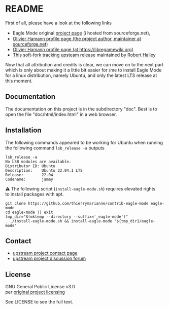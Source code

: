 # README

First of all, please have a look at the following links
 - Eagle Mode original [project page](https://sourceforge.net/projects/eaglemode/) (ℹ hosted from sourceforge.net),
 - [Olivier Hamann profile page (the project author, maintainer at sourceforge.net)](https://sourceforge.net/u/olha/profile/)
 - [Olivier Hamann profile page (at https://libregamewiki.org)](https://libregamewiki.org/Oliver_Hamann)
 - [This soft-fork tracking upsteam release](https://github.com/Osndok/eaglemode)
   maintained by [Robert Hailey](https://github.com/Osndok)

Now that all attribution and credits is clear,
we can move on to the next part which is only
about making it a little bit easier for /me
to install Eagle Mode for a linux distribution,
namely Ubuntu, and only the latest LTS release at this moment.

## Documentation

The documentation on this project is in the subdirectory "doc".
Best is to open the file "doc/html/index.html" in a web browser.

## Installation

The following commands appeared to be working
for Ubuntu when running the following command 
`lsb_release -a` outputs

```shell
lsb_release -a
No LSB modules are available.
Distributor ID: Ubuntu
Description:    Ubuntu 22.04.1 LTS
Release:        22.04
Codename:       jammy
```

⚠ The following script (`install-eagle-mode.sh`) requires elevated rights  
to install packages with apt.

```shell
git clone https://github.com/thierrymarianne/contrib-eagle-mode eagle-mode
cd eagle-mode || exit
tmp_dir="$(mktemp --directory --suffix='_eagle-mode')"
. ./install-eagle-mode.sh && install-eagle-mode "${tmp_dir}/eagle-mode"
```

## Contact 

 - [upstream project contact page](http://eaglemode.sourceforge.net/contact.html)
 - [upstream project discussion forum]([http://eaglemode.sourceforge.net/contact.html](https://sourceforge.net/p/eaglemode/discussion/))

## License

GNU General Public License v3.0  
per [original project licensing](http://eaglemode.sourceforge.net/License.html)

See LICENSE to see the full text.
